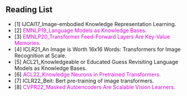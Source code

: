 ## Reading List

* [1] IJCAI17_Image-embodied Knowledge Representation Learning.
* [2] <font color="#dd00dd">EMNLP19_Language Models as Knowledge Bases.</font>
* [3] <font color="#dd00dd">EMNLP20_Transformer Feed-Forward Layers Are Key-Value Memories.</font>
* [4] ICLR21_An Image is Worth 16x16 Words: Transformers for Image Recognition at Scale.
* [5] ACL21_Knowledgeable or Educated Guess Revisiting Language Models as Knowledge Bases.
* [6] <font color="#dd00dd">ACL22_Knowledge Neurons in Pretrained Transformers.</font>
* [7] ICLR22_Beit: Bert pre-training of image transformers.
* [8] <font color="#dd00dd">CVPR22_Masked Autoencoders Are Scalable Vision Learners.</font>
